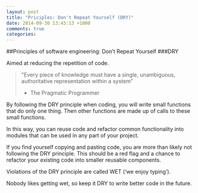 ```yaml
---
layout: post
title: "Priciples: Don't Repeat Yourself (DRY)"
date: 2014-09-30 13:43:13 +1000
comments: true
categories: 
---
```


##Principles of software engineering: Don’t Repeat Yourself
###DRY

Aimed at reducing the repetition of code. 

>"Every piece of knowledge must have a single, unambiguous, authoritative representation within a system”
> - The Pragmatic Programmer

<!--more--> 

By following the DRY principle when coding, you will write small functions that do only one thing. Then other functions are made up of calls to these small functions. 


In this way, you can reuse code and refactor common functionality into modules that can be used in any part of your project. 


If you find yourself copying and pasting code, you are more than likely not following the DRY principle. This should be a red flag and a chance to refactor your existing code into smaller reusable components. 


Violations of the DRY principle are called WET (‘we enjoy typing’). 


Nobody likes getting wet, so keep it DRY to write better code in the future. 